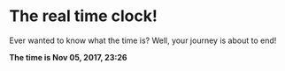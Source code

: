 # The real time clock!

Ever wanted to know what the time is? Well, your journey is about to end!

**The time is Nov 05, 2017, 23:26**